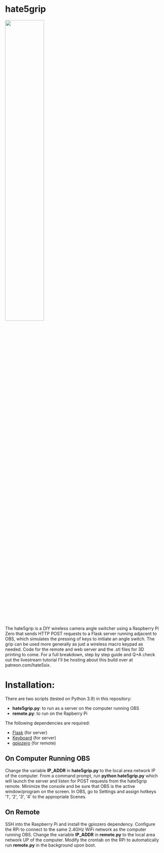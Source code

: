 # hate5grip

<a href="https://www.youtube.com/watch?v=o0lLO4V0J0c" target="_blank"><img src="https://img.youtube.com/vi/o0lLO4V0J0c/maxresdefault.jpg" width="50%" height="50%"/></a>

The hate5grip is a DIY wireless camera angle switcher using a Raspberry Pi Zero that sends HTTP POST requests to a Flask server running adjacent to OBS, which simulates the pressing of keys to initiate an angle switch. The grip can be used more generally as just a wireless macro keypad as needed. Code for the remote and web server and the .stl files for 3D printing to come. For a full breakdown, step by step guide and Q+A check out the livestream tutorial I'll be hosting about this build over at patreon.com/hate5six.

<h1>Installation:</h1>

There are two scripts (tested on Python 3.9) in this repository: 

<ul>
  <li><b>hate5grip.py</b>: to run as a server on the computer running OBS</li>
  <li><b>remote.py</b>: to run on the Rapberry Pi
  </ul>
  
The following dependencies are required:
<ul>
  <li><a href="https://flask.palletsprojects.com/en/1.1.x/" target="_blank">Flask</a> (for server) </li>
  <li><a href="https://pypi.org/project/keyboard/" target="_blank">Keyboard</a> (for server) </li>
  <li><a href="https://gpiozero.readthedocs.io/en/stable/" target="_blank">gpiozero</a> (for remote)</li>
  </ul> 

<h2>On Computer Running OBS</h2>
Change the variable <b>IP_ADDR</b> in <b>hate5grip.py</b> to the local area network IP of the computer. From a command prompt, run <b>python hate5grip.py</b> which will launch the server and listen for POST requests from the hate5grip remote. Minimize the console and be sure that OBS is the active window/program on the screen. In OBS, go to Settings and assign hotkeys '1', '2', '3', '4' to the appropriate Scenes. 

<h2>On Remote</h2>
SSH into the Raspberry Pi and install the gpiozero dependency. Configure the RPi to connect to the same 2.4GHz WiFi network as the computer running OBS. Change the variable <b>IP_ADDR</b> in <b>remote.py</b> to the local area network UP of the computer. Modify the crontab on the RPi to automatically run <b>remote.py</b> in the background upon boot.
